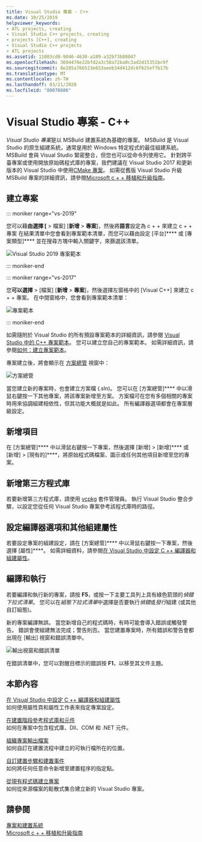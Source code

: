 ```yaml
---
title: Visual Studio 專案 - C++
ms.date: 10/25/2019
helpviewer_keywords:
- ATL projects, creating
- Visual Studio C++ projects, creating
- projects [C++], creating
- Visual Studio C++ projects
- ATL projects
ms.assetid: 11003cd8-9046-4630-a189-a32bf3b88047
ms.openlocfilehash: 3694478e22bfd2a3c58a72ba0c3ad2d15351bc9f
ms.sourcegitcommit: 8e285a766523e653aeeb34d412dc6f615ef7b17b
ms.translationtype: MT
ms.contentlocale: zh-TW
ms.lasthandoff: 03/21/2020
ms.locfileid: "80078686"
---
```

# <a name="visual-studio-projects---c"></a>Visual Studio 專案 - C++

*Visual Studio 專案*是以 MSBuild 建置系統為基礎的專案。 MSBuild 是 Visual Studio 的原生組建系統，通常是用於 Windows 特定程式的最佳組建系統。 MSBuild 會與 Visual Studio 緊密整合，但您也可以從命令列使用它。 針對跨平臺專案或使用開放原始碼程式庫的專案，我們建議在 Visual Studio 2017 和更新版本的 Visual Studio 中使用[CMake 專案](cmake-projects-in-visual-studio.md)。 如需從舊版 Visual Studio 升級 MSBuild 專案的詳細資訊，請參閱[Microsoft c + + 移植和升級指南](../porting/visual-cpp-porting-and-upgrading-guide.md)。

## <a name="create-a-project"></a>建立專案

::: moniker range="vs-2019"

您可以藉**由選擇 [** > 檔案] [**新增** > **專案**]，然後將**語言**設定為 c + + 來建立 c + + 專案 在結果清單中您會看到專案範本清單，而您可以藉由設定 [平台]**** 或 [專案類型]**** 並在搜尋方塊中輸入關鍵字，來篩選該清單。

   ![Visual Studio 2019 專案範本](../build/media/vs2019-choose-console-app.png "Visual Studio 2019 [新增專案] 對話方塊")

::: moniker-end

::: moniker range="vs-2017"

您**可以選擇** > [檔案] [**新增** > **專案**]，然後選擇左窗格中的 [Visual C++] 來建立 c + + 專案。 在中間窗格中，您會看到專案範本清單：

   ![專案範本](../overview/media/vs2017-new-project.png "Visual Studio 2017 [新增專案] 對話方塊")

::: moniker-end

如需隨附於 Visual Studio 的所有預設專案範本的詳細資訊，請參閱 [Visual Studio 中的 C++ 專案範本](reference/visual-cpp-project-types.md)。 您可以建立您自己的專案範本。 如需詳細資訊，請參閱[如何：建立專案範本](/visualstudio/ide/how-to-create-project-templates)。

專案建立後，將會顯示在 [方案總管](/visualstudio/ide/solutions-and-projects-in-visual-studio) 視窗中：

   ![方案總管](media/mathlibrary-solution-explorer-153.png)

當您建立新的專案時，也會建立方案檔 (.sln)。 您可以在 [方案總管]**** 中以滑鼠右鍵按一下其他專案，將該專案新增至方案。 方案檔可在您有多個相關的專案時用來協調組建相依性，但其功能大概就是如此。 所有編譯器選項都會在專案層級設定。

## <a name="add-items"></a>新增項目

在 [方案總管]**** 中以滑鼠右鍵按一下專案，然後選擇 [新增] > [新增]**** 或 [新增] > [現有的]****，將原始程式碼檔案、圖示或任何其他項目新增至您的專案。

## <a name="add-third-party-libraries"></a>新增第三方程式庫

若要新增第三方程式庫，請使用 [vcpkg](vcpkg.md) 套件管理員。 執行 Visual Studio 整合步驟，以設定您從任何 Visual Studio 專案參考該程式庫時的路徑。

## <a name="set-compiler-options-and-other-build-properties"></a>設定編譯器選項和其他組建屬性

若要設定專案的組建設定，請在 [方案總管]**** 中以滑鼠右鍵按一下專案，然後選擇 [屬性]****。 如需詳細資料，請參閱[在 Visual Studio 中設定 C ++ 編譯器和組建屬性](working-with-project-properties.md)。

## <a name="compile-and-run"></a>編譯和執行

若要編譯和執行新的專案，請按 **F5**，或按一下主要工具列上具有綠色箭頭的*偵錯下拉式清單*。 您可以在*組態下拉式清單*中選擇是否要執行*偵錯*或*發行*組建 (或其他自訂組態)。

新的專案編譯無誤。 當您新增自己的程式碼時，有時可能會導入錯誤或觸發警告。 錯誤會使組建無法完成；警告則否。 當您建置專案時，所有錯誤和警告會都出現在 [輸出] 視窗和錯誤清單中。

   ![輸出視窗和錯誤清單](../overview/media/vs2017-output-error-list.png)

在錯誤清單中，您可以對醒目標示的錯誤按 **F1**，以移至其文件主題。

## <a name="in-this-section"></a>本節內容

[在 Visual Studio 中設定 C ++ 編譯器和組建屬性](working-with-project-properties.md)<br/>
如何使用屬性頁和屬性工作表來指定專案設定。

[在建置階段參考程式庫和元件](adding-references-in-visual-cpp-projects.md)<br/>
如何在專案中包含程式庫、Dll、COM 和 .NET 元件。

[組織專案輸出檔案](how-to-organize-project-output-files-for-builds.md)<br/>
如何自訂在建置流程中建立的可執行檔所在的位置。

[自訂建置步驟和建置事件](understanding-custom-build-steps-and-build-events.md)<br/>
如何將任何任意命令新增至建置程序的指定點。

[從現有程式碼建立專案](how-to-create-a-cpp-project-from-existing-code.md)<br/>
如何從來源檔案的鬆散式集合建立新的 Visual Studio 專案。

## <a name="see-also"></a>請參閱

[專案和建置系統](projects-and-build-systems-cpp.md)<br>
[Microsoft c + + 移植和升級指南](../porting/visual-cpp-porting-and-upgrading-guide.md)

